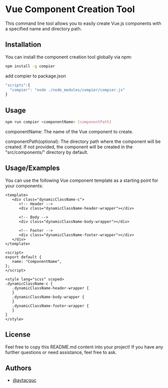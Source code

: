 # Vue Component Creation Tool

This command line tool allows you to easily create Vue.js components with a specified name and directory path.

## Installation

You can install the component creation tool globally via npm:

```bash
npm install -g compier

```

add compier to package.json

```js
"scripts":{
  "compier": "node ./node_modules/compier/compier.js"
}
```

## Usage

```bash
npm run compier <componentName> [componentPath]
```

componentName: The name of the Vue component to create.

componentPath(optional): The directory path where the component will be created. If not provided, the component will be created in the "src/components/" directory by default.

## Usage/Examples

You can use the following Vue component template as a starting point for your components:

```vue
<template>
   <div class="dynamicClassName-c">
      <!-- Header -->
      <div class="dynamicClassName-header-wrapper"></div>

      <!-- Body -->
      <div class="dynamicClassName-body-wrapper"></div>

      <!-- Footer -->
      <div class="dynamicClassName-footer-wrapper"></div>
   </div>
</template>

<script>
export default {
   name: "ComponentName",
};
</script>

<style lang="scss" scoped>
.dynamicClassName-c {
   .dynamicClassName-header-wrapper {
   }
   .dynamicClassName-body-wrapper {
   }
   .dynamicClassName-footer-wrapper {
   }
}
</style>
```

## License

Feel free to copy this README.md content into your project! If you have any further questions or need assistance, feel free to ask.

## Authors

-  [@aytacguc](https://www.github.com/aytacguc)
